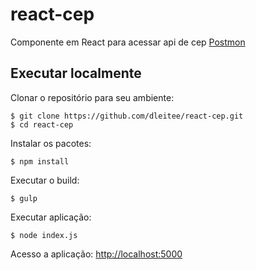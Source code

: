 # react-cep
Componente em React para acessar api de cep [Postmon](https://github.com/PostmonAPI/postmon)

## Executar localmente

Clonar o repositório para seu ambiente:

```
$ git clone https://github.com/dleitee/react-cep.git
$ cd react-cep
```

Instalar os pacotes:

```
$ npm install
```

Executar o build:
```
$ gulp
```

Executar aplicação:

```
$ node index.js
```

Acesso a aplicação: [http://localhost:5000](http://localhost:5000)


